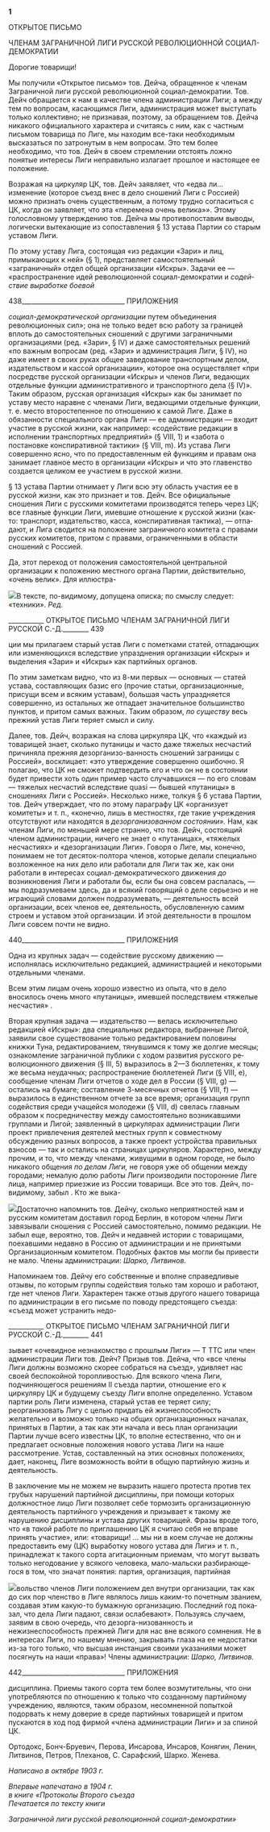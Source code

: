 **1**

ОТКРЫТОЕ ПИСЬМО

ЧЛЕНАМ ЗАГРАНИЧНОЙ ЛИГИ РУССКОЙ РЕВОЛЮЦИОННОЙ СОЦИАЛ-ДЕМОКРАТИИ

Дорогие товарищи!

Мы получили «Открытое письмо» тов. Дейча, обращенное к членам Заграничной ли­ги русской революционной социал-демократии. Тов. Дейч обращается к нам в качестве члена администрации Лиги; а между тем по вопросам, касающимся Лиги, администра­ция может выступать только коллективно; не признавая, поэтому, за обращением тов. Дейча никакого официального характера и считаясь с ним, как с частным письмом то­варища по Лиге, мы находим все-таки необходимым высказаться по затронутым в нем вопросам. Это тем более необходимо, что тов. Дейч в своем стремлении отстоять лож­но понятые интересы Лиги неправильно излагает прошлое и настоящее ее положение.

Возражая на циркуляр ЦК, тов. Дейч заявляет, что «едва ли... изменение (которое съезд внес в дело сношений Лиги с Россией) можно признать очень существенным, а потому трудно согласиться с ЦК, когда он заявляет, что эта «перемена очень велика»». Этому голословному утверждению тов. Дейча мы противопоставим выводы, логически вытекающие из сопоставления § 13 устава Партии со старым уставом Лиги.

По этому уставу Лига, состоящая «из редакции «Зари» и лиц, примыкающих к ней» (§ 1), представляет самостоятельный «заграничный» отдел общей организации «Ис­кры». Задачи ее — «распространение идей революционной социал-демократии и _содей­ствие выработке боевой_

  

438________________________________ ПРИЛОЖЕНИЯ

_социал-демократической организации_ путем объединения революционных сил»; она не только ведет всю работу за границей вплоть до самостоятельных сношений с другими заграничными организациями (ред. «Зари», § IV) и даже самостоятельных решений «по важным вопросам (ред. «Зари» и администрация Лиги, § IV), но даже имеет в своих ру­ках общее заведование транспортным делом, издательством и кассой организации», ко­торое она осуществляет «при посредстве русской организации «Искры» и членов Лиги, ведающих отдельные функции административного и транспортного дела (§ IV)». Таким образом, русская организация «Искры» как бы занимает по уставу место наравне с чле­нами Лиги, ведающими отдельные функции, т. е. место второстепенное по отношению к самой Лиге. Даже в обязанности специального органа Лиги — ее администрации — входит участие в русской жизни, как например: «содействие редакции в исполнении транспортных предприятий» (§ VIII, 1) и «забота о постановке конспиративной такти­ки» (§ VIII, m). Из устава Лиги совершенно ясно, что по предоставленным ей функци­ям и правам она занимает главное место в организации «Искры» и что это главенство создается целиком ее участием в русской жизни.

§ 13 устава Партии отнимает у Лиги всю эту область участия ее в русской жизни, как это признает и тов. Дейч. Все официальные сношения Лиги с русскими комитетами производятся теперь через ЦК; все главные функции Лиги, имевшие отношение к рус­ской жизни (как-то: транспорт, издательство, касса, конспиративная тактика), — отпа­дают, и Лига сводится на положение заграничного комитета с правами русских комите­тов, притом с правами, ограниченными в области сношений с Россией.

Да, этот переход от положения самостоятельной центральной организации к поло­жению местного органа Партии, действительно, «очень велик». Для иллюстра-

![](file:///C:/Users/bot32/AppData/Local/Temp/msohtmlclip1/01/clip_image001.png)В тексте, по-видимому, допущена описка; по смыслу следует: «техники». _Ред._

  

___________ ОТКРЫТОЕ ПИСЬМО ЧЛЕНАМ ЗАГРАНИЧНОЙ ЛИГИ РУССКОЙ С.-Д.________ 439

ции мы прилагаем старый устав Лиги с пометками статей, отпадающих или изменяю­щихся вследствие упразднения организации «Искры» и выделения «Зари» и «Искры» как партийных органов.

По этим заметкам видно, что из 8-ми первых — основных — статей устава, состав­ляющих базис его (прочие статьи, организационные, присущи всем и всяким уставам), большая часть упраздняется совершенно, из остальных же отпадает значительное большинство пунктов, и притом самых важных. Таким образом, _по существу_ весь прежний устав Лиги теряет смысл и силу.

Далее, тов. Дейч, возражая на слова циркуляра ЦК, что «каждый из товарищей знает, сколько путаницы и часто даже тяжелых несчастий причиняла прежняя дезорганизо-ванность сношений заграницы с Россией», восклицает: «это утверждение совершенно ошибочно. Я полагаю, что ЦК не сможет подтвердить его и что он не в состоянии будет привести хоть один пример часто случавшихся — по его словам — тяжелых несчастий вследствие quasi — бывшей «путаницы» в сношениях Лиги с Россией». Несколько ни­же, толкуя § 6 устава Партии, тов. Дейч утверждает, что по этому параграфу ЦК «орга­низует комитеты» и т. п., «конечно, лишь в местностях, где такие учреждения отсутст­вуют или находятся в _дезорганизованном состоянии»._ Нам, как членам Лиги, по мень­шей мере странно, что тов. Дейч, состоящий членом администрации, ничего не знает о «путаницах», «тяжелых несчастиях» и «дезорганизации Лиги». Говоря о Лиге, мы, ко­нечно, понимаем не тот десяток-полтора членов, которые делали специально возло­женное на них дело или работали для Лиги так же, как они работали в интересах соци­ал-демократического движения _до_ возникновения Лиги и работали бы, если бы она со­всем распалась, — мы подразумеваем здесь, да и всякий говорящий о деле серьезно и не играющий словами должен подразумевать, — деятельность всей организации, всех членов ее, деятельность, обусловленную самим строем и уставом этой организации. И этой деятельности в прошлом Лиги совсем почти не видно.

  

440________________________________ ПРИЛОЖЕНИЯ

Одна из крупных задач — содействие русскому движению — исполнялась исключи­тельно редакцией, администрацией и некоторыми отдельными членами.

Всем этим лицам очень хорошо известно из опыта, что в дело вносилось очень мно­го «путаницы», имевшей последствием «тяжелые несчастия» .

Вторая крупная задача — издательство — велась исключительно редакцией «Ис­кры»: два специальных редактора, выбранные Лигой, заявили свое существование только редактированием половины книжки Туна, редактированием, тянувшимся к тому же долгие месяцы; ознакомление заграничной публики с ходом развития русского ре­волюционного движения (§ III, 5) выразилось в 2—3 бюллетенях, к тому же весьма не­удачных; распространение бюллетеней Лиги (§ VIII, е), сообщение членам Лиги отче­тов о ходе дел в России (§ VIII, g) — остались на бумаге; составление 3-месячных отче­тов (§ VIII, f) — выразилось в единственном отчете за все время; организация групп со­действия среди учащейся молодежи (§ VIII, d) свелась главным образом к посредниче­ству между самостоятельно возникавшими группами и Лигой; заявленный в циркуля­рах администрации Лиги проект привлечения деятелей местных групп к совместному обсуждению разных вопросов, а также проект устройства правильных взносов — так и остались на страницах циркуляров. Характерно, между прочим, и то, что между члена­ми, живущими в одном городе, не было никакого общения _по делам Лиги,_ не говоря уже об общении между городами; немалую долю работы Лиги производили посторон­ние Лиге лица, например приезжие из России товарищи. Все это тов. Дейч, по-видимому, забыл . Кто же выка-

![](file:///C:/Users/bot32/AppData/Local/Temp/msohtmlclip1/01/clip_image002.png)Достаточно напомнить тов. Дейчу, сколько неприятностей нам и русским комитетам доставил город Берлин, в котором члены Лиги завязывали сношения с Россией самостоятельно, помимо редакции. Не забыл еще, вероятно, тов. Дейч и недавней истории с товарищами, поехавшими недавно в Россию от ад­министрации и не принятыми Организационным комитетом. Подобных фактов мы могли бы привести не мало. Члены администрации: _Шарко, Литвинов._

Напоминаем тов. Дейчу его собственные и вполне справедливые отзывы, по которым группы со­действия только там хорошо и работают, где нет членов Лиги. Характерен также отзыв другого нашего товарища по администрации в его письме по поводу предстоящего съезда: «съезд может устранить недо-

  

___________ ОТКРЫТОЕ ПИСЬМО ЧЛЕНАМ ЗАГРАНИЧНОЙ ЛИГИ РУССКОЙ С.-Д.________ 441

зывает «очевидное незнакомство с прошлым Лиги» — Τ TTC или член администрации Ли­ги тов. Дейч? Призыв тов. Дейча, что «все члены Лиги должны возможно скорее со­браться на съезд», удивляет нас своей беспокойной торопливостью. Для всякого члена Лиги, подчиняющегося решениям II съезда партии, отношение его к циркуляру ЦК и будущему съезду Лиги вполне определенно. Уставом партии роль Лиги изменена, ста­рый устав ее теряет силу; реорганизовать Лигу с целью придать ей жизнеспособность желательно и возможно только на общих организационных началах, принятых в Пар­тии, а так как эти начала и весь план организации Партии лучше всего известны ЦК, то вполне естественно, что он и предлагает основные положения нового устава Лиги на наше рассмотрение. Устав, составленный на этих основных положениях, дает, наконец, Лиге возможность войти в общую партийную жизнь и деятельность.

В заключение мы не можем не выразить нашего протеста против тех грубых нару­шений партийной дисциплины, при помощи которых должностное лицо Лиги позволя­ет себе тормозить организационную деятельность партийного учреждения и призывает к такому же нарушению дисциплины и устава других товарищей. Фразы вроде того, что «в _такой_ работе по приглашению ЦК я считаю себя не вправе принять участие», или: «товарищи! ... мы ни в коем случае не должны предоставить ему (ЦК) выработку нового устава для Лиги» и т. п., принадлежат к такого сорта агитационным приемам, что могут вызвать только негодование у всякого человека, мало-мальски разбирающе­гося в том, что значат понятия: партия, организация, партийная

![](file:///C:/Users/bot32/AppData/Local/Temp/msohtmlclip1/01/clip_image003.png)вольство членов Лиги положением дел внутри организации, так как до сих пор членство в Лиге являлось лишь каким-то почетным званием, создавая этим какую-то бумажную организацию. Последний год пока­зал, что дела Лиги падают, связи ослабевают». Пользуясь случаем, заявим в свою очередь, что дезорга-низованность и нежизнеспособность прежней Лиги для нас вне всякого сомнения. Не в интересах Лиги, по нашему мнению, закрывать глаза на ее недостатки из-за того только, что высшая инстанция своими указаниями может посягнуть на наши «права»! Члены администрации: _Шарко, Литвинов._

  

442________________________________ ПРИЛОЖЕНИЯ

дисциплина. Приемы такого сорта тем более возмутительны, что они употребляются по отношению к только что созданному партийному учреждению, являются, таким обра­зом, несомненной попыткой подорвать к нему доверие в среде партийных товарищей и притом пускаются в ход под фирмой «члена администрации Лиги» и за спиной ЦК.

Ортодокс, Бонч-Бруевич, Перова, Инсарова, Инсаров, Коня­гин, Ленин, Литвинов, Петров, Плеханов, С. Сарафский, Шарко. Женева.

_Написано в октябре 1903 г._

_Впервые напечатано в 1904 г.  
в книге «Протоколы Второго съезда                                                    Печатается по тексту книги_

_Заграничной лиги русской революционной социал-демократии»_
